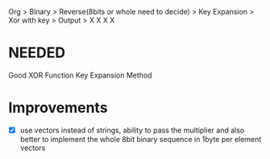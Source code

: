 Org > Binary > Reverse(8bits or whole need to decide) > Key Expansion > Xor with key > Output > 
X      X               X                                                   X


# NEEDED 
Good XOR Function
Key Expansion Method

# Improvements
- [x] use vectors instead of strings, ability to pass the multiplier and also better to implement the whole 8bit binary sequence in 1byte per element vectors